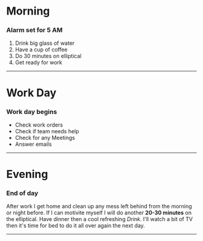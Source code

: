 # Morning
### Alarm set for 5 AM
1. Drink big glass of water
2. Have a cup of coffee
3. Do 30 minutes on elliptical
4. Get ready for work

---

# Work Day
### Work day begins
- Check work orders
- Check if team needs help
- Check for any Meetings
- Answer emails

---

# Evening
### End of day
After work I get home and clean up any mess left behind from the morning or night before. 
If I can motivite myself I will do another **20-30 minutes** on the elliptical.
Have dinner then a cool refreshing *Drink*. 
I'll watch a bit of TV then it's time for bed to do it all over again the next day.

---
